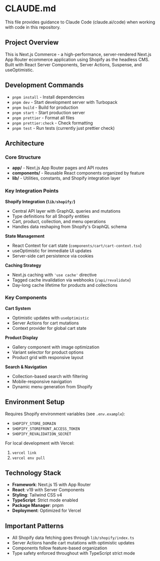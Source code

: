 # CLAUDE.md

This file provides guidance to Claude Code (claude.ai/code) when working with code in this repository.

## Project Overview

This is Next.js Commerce - a high-performance, server-rendered Next.js App Router ecommerce application using Shopify as the headless CMS. Built with React Server Components, Server Actions, Suspense, and useOptimistic.

## Development Commands

- `pnpm install` - Install dependencies
- `pnpm dev` - Start development server with Turbopack
- `pnpm build` - Build for production
- `pnpm start` - Start production server
- `pnpm prettier` - Format all files
- `pnpm prettier:check` - Check formatting
- `pnpm test` - Run tests (currently just prettier check)

## Architecture

### Core Structure
- **app/** - Next.js App Router pages and API routes
- **components/** - Reusable React components organized by feature
- **lib/** - Utilities, constants, and Shopify integration layer

### Key Integration Points

**Shopify Integration (`lib/shopify/`)**
- Central API layer with GraphQL queries and mutations
- Type definitions for all Shopify entities
- Cart, product, collection, and menu operations
- Handles data reshaping from Shopify's GraphQL schema

**State Management**
- React Context for cart state (`components/cart/cart-context.tsx`)
- useOptimistic for immediate UI updates
- Server-side cart persistence via cookies

**Caching Strategy**
- Next.js caching with `'use cache'` directive
- Tagged cache invalidation via webhooks (`/api/revalidate`)
- Day-long cache lifetime for products and collections

### Key Components

**Cart System**
- Optimistic updates with `useOptimistic`
- Server Actions for cart mutations
- Context provider for global cart state

**Product Display**
- Gallery component with image optimization
- Variant selector for product options
- Product grid with responsive layout

**Search & Navigation**
- Collection-based search with filtering
- Mobile-responsive navigation
- Dynamic menu generation from Shopify

## Environment Setup

Requires Shopify environment variables (see `.env.example`):
- `SHOPIFY_STORE_DOMAIN`
- `SHOPIFY_STOREFRONT_ACCESS_TOKEN`
- `SHOPIFY_REVALIDATION_SECRET`

For local development with Vercel:
1. `vercel link`
2. `vercel env pull`

## Technology Stack

- **Framework**: Next.js 15 with App Router
- **React**: v19 with Server Components
- **Styling**: Tailwind CSS v4
- **TypeScript**: Strict mode enabled
- **Package Manager**: pnpm
- **Deployment**: Optimized for Vercel

## Important Patterns

- All Shopify data fetching goes through `lib/shopify/index.ts`
- Server Actions handle cart mutations with optimistic updates
- Components follow feature-based organization
- Type safety enforced throughout with TypeScript strict mode